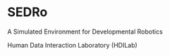 # SEDRo
A Simulated Environment for Developmental Robotics

Human Data Interaction Laboratory (HDILab) 
